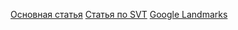 [Основная статья](https://arxiv.org/pdf/1909.06567.pdf)
[Статья по SVT](https://arxiv.org/pdf/0810.3286.pdf)
[Google Landmarks](https://www.kaggle.com/google/google-landmarks-dataset)
